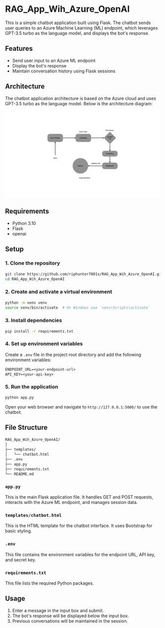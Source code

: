 # RAG_App_Wih_Azure_OpenAI

This is a simple chatbot application built using Flask. The chatbot sends user queries to an Azure Machine Learning (ML) endpoint, which leverages GPT-3.5 turbo as the language model, and displays the bot's response.

## Features

- Send user input to an Azure ML endpoint
- Display the bot's response
- Maintain conversation history using Flask sessions

## Architecture

The chatbot application architecture is based on the Azure cloud and uses GPT-3.5 turbo as the language model. Below is the architecture diagram:

![Architecture Diagram](https://github.com/riphunter7001x/RAG_App_Wih_Azure_OpenAI/blob/main/images/mode_Architecture.png)

## Requirements

- Python 3.10
- Flask
- openai

## Setup

### 1. Clone the repository

```bash
git clone https://github.com/riphunter7001x/RAG_App_Wih_Azure_OpenAI.git
cd RAG_App_Wih_Azure_OpenAI
```

### 2. Create and activate a virtual environment

```bash
python -m venv venv
source venv/bin/activate  # On Windows use `venv\Scripts\activate`
```

### 3. Install dependencies

```bash
pip install -r requirements.txt
```

### 4. Set up environment variables

Create a `.env` file in the project root directory and add the following environment variables:

```
ENDPOINT_URL=<your-endpoint-url>
API_KEY=<your-api-key>
```

### 5. Run the application

```bash
python app.py
```

Open your web browser and navigate to `http://127.0.0.1:5000/` to use the chatbot.

## File Structure

```
RAG_App_Wih_Azure_OpenAI/
│
├── templates/
│   └── chatbot.html
├── .env
├── app.py
├── requirements.txt
└── README.md
```

### `app.py`

This is the main Flask application file. It handles GET and POST requests, interacts with the Azure ML endpoint, and manages session data.

### `templates/chatbot.html`

This is the HTML template for the chatbot interface. It uses Bootstrap for basic styling.

### `.env`

This file contains the environment variables for the endpoint URL, API key, and secret key.

### `requirements.txt`

This file lists the required Python packages.

## Usage

1. Enter a message in the input box and submit.
2. The bot's response will be displayed below the input box.
3. Previous conversations will be maintained in the session.



